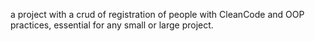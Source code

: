 a project with a crud of registration of people with CleanCode and OOP practices, essential for any small or large project.
